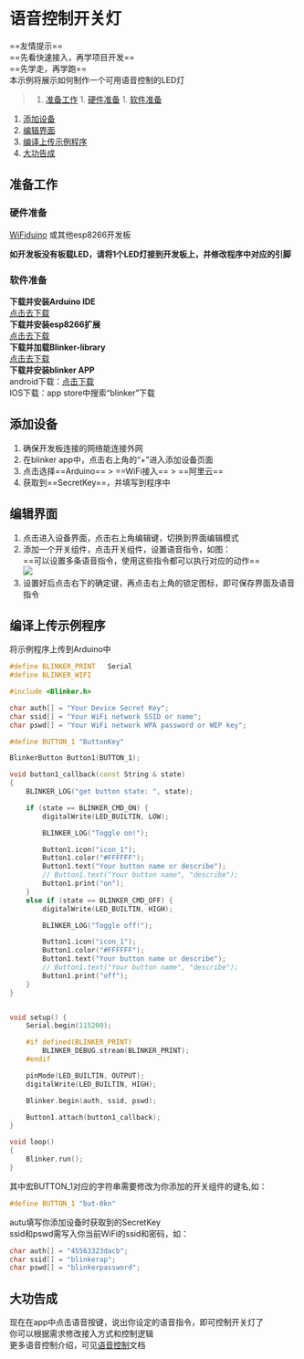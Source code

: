 # 语音控制开关灯  
==友情提示==  
==先看快速接入，再学项目开发==  
==先学走，再学跑==  
本示例将展示如何制作一个可用语音控制的LED灯  

>1. [准备工作](#准备工作 "准备工作")
	1. [硬件准备](#硬件准备 "硬件准备")
	1. [软件准备](#软件准备 "软件准备")
1. [添加设备](#添加设备 "添加设备")
1. [编辑界面](#编辑界面 "编辑界面")
1. [编译上传示例程序](#编译上传示例程序 "编译上传示例程序")
1. [大功告成](#大功告成 "大功告成")


## 准备工作  
### 硬件准备  
[WiFiduino](https://s.click.taobao.com/0vofiRw) 或其他esp8266开发板   

**如开发板没有板载LED，请将1个LED灯接到开发板上，并修改程序中对应的引脚**  

### 软件准备  
**下载并安装Arduino IDE**  
[点击去下载](https://www.arduino.cn/thread-5838-1-1.html)  
**下载并安装esp8266扩展**  
[点击去下载](https://www.arduino.cn/thread-76029-1-1.html)  
**下载并加载Blinker-library**  
[点击去下载](https://github.com/blinker-iot/blinker-library)  
**下载并安装blinker APP**  
android下载：[点击下载](https://github.com/blinker-iot/app-release/releases)  
IOS下载：app store中搜索“blinker”下载  

## 添加设备  
1. 确保开发板连接的网络能连接外网  
2. 在blinker app中，点击右上角的“+”进入添加设备页面  
3. 点击选择==Arduino== > ==WiFi接入== > ==阿里云==  
4. 获取到==SecretKey==，并填写到程序中  

## 编辑界面  
1. 点击进入设备界面，点击右上角编辑键，切换到界面编辑模式  
2. 添加一个开关组件，点击开关组件，设置语音指令，如图：  
==可以设置多条语音指令，使用这些指令都可以执行对应的动作==  
![](assets/004/05-1527436400000.png)  
3. 设置好后点击右下的确定键，再点击右上角的锁定图标，即可保存界面及语音指令  

## 编译上传示例程序  
将示例程序上传到Arduino中 
```cpp
#define BLINKER_PRINT	Serial
#define BLINKER_WIFI

#include <Blinker.h>

char auth[] = "Your Device Secret Key";
char ssid[] = "Your WiFi network SSID or name";
char pswd[] = "Your WiFi network WPA password or WEP key";

#define BUTTON_1 "ButtonKey"

BlinkerButton Button1(BUTTON_1);

void button1_callback(const String & state)
{
    BLINKER_LOG("get button state: ", state);

    if (state == BLINKER_CMD_ON) {
        digitalWrite(LED_BUILTIN, LOW);

        BLINKER_LOG("Toggle on!");

        Button1.icon("icon_1");
        Button1.color("#FFFFFF");
        Button1.text("Your button name or describe");
        // Button1.text("Your button name", "describe");
        Button1.print("on");
    }
    else if (state == BLINKER_CMD_OFF) {
        digitalWrite(LED_BUILTIN, HIGH);

        BLINKER_LOG("Toggle off!");

        Button1.icon("icon_1");
        Button1.color("#FFFFFF");
        Button1.text("Your button name or describe");
        // Button1.text("Your button name", "describe");
        Button1.print("off");
    }
}


void setup() {
    Serial.begin(115200);

    #if defined(BLINKER_PRINT)
        BLINKER_DEBUG.stream(BLINKER_PRINT);
    #endif

    pinMode(LED_BUILTIN, OUTPUT);
    digitalWrite(LED_BUILTIN, HIGH);

    Blinker.begin(auth, ssid, pswd);

    Button1.attach(button1_callback);
}

void loop()
{
    Blinker.run();
}
``` 

其中宏BUTTON_1对应的字符串需要修改为你添加的开关组件的键名,如：  
```cpp
#define BUTTON_1 "but-0kn"
```
autu填写你添加设备时获取到的SecretKey  
ssid和pswd需写入你当前WiFi的ssid和密码，如：  
```cpp
char auth[] = "45563323dacb";
char ssid[] = "blinkerap";
char pswd[] = "blinkerpassword";
```

## 大功告成  
现在在app中点击语音按键，说出你设定的语音指令，即可控制开关灯了  
你可以根据需求修改接入方式和控制逻辑  
更多语音控制介绍，可见[语音控制](?file=005-App使用/04-语音控制 "语音控制")文档  